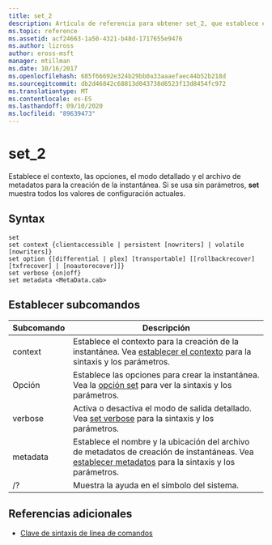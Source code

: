```yaml
---
title: set_2
description: Artículo de referencia para obtener set_2, que establece el contexto, las opciones, el modo detallado y el archivo de metadatos para la creación de instantáneas.
ms.topic: reference
ms.assetid: acf24663-1a50-4321-b48d-1717655e9476
ms.author: lizross
author: eross-msft
manager: mtillman
ms.date: 10/16/2017
ms.openlocfilehash: 685f66692e324b29bb0a33aaaefaec44b52b218d
ms.sourcegitcommit: db2d46842c68813d043738d6523f13d8454fc972
ms.translationtype: MT
ms.contentlocale: es-ES
ms.lasthandoff: 09/10/2020
ms.locfileid: "89639473"
---
```

# <a name="set_2"></a>set_2

Establece el contexto, las opciones, el modo detallado y el archivo de metadatos para la creación de la instantánea. Si se usa sin parámetros, **set** muestra todos los valores de configuración actuales.

## <a name="syntax"></a>Syntax

```
set
set context {clientaccessible | persistent [nowriters] | volatile [nowriters]}
set option {[differential | plex] [transportable] [[rollbackrecover] [txfrecover] | [noautorecover]]}
set verbose {on|off}
set metadata <MetaData.cab>
```

## <a name="set-sub-commands"></a>Establecer subcomandos

|Subcomando|Descripción|
|-----------|-----------|
|context|Establece el contexto para la creación de la instantánea. Vea [establecer el contexto](set-context.md) para la sintaxis y los parámetros.|
|Opción|Establece las opciones para crear la instantánea. Vea la [opción set](set-option.md) para ver la sintaxis y los parámetros.|
|verbose|Activa o desactiva el modo de salida detallado. Vea [set verbose](set-verbose.md) para la sintaxis y los parámetros.|
|metadata|Establece el nombre y la ubicación del archivo de metadatos de creación de instantáneas. Vea [establecer metadatos](set-metadata.md) para la sintaxis y los parámetros.|
|/?|Muestra la ayuda en el símbolo del sistema.|

## <a name="additional-references"></a>Referencias adicionales

- [Clave de sintaxis de línea de comandos](command-line-syntax-key.md)
